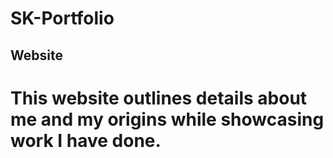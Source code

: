 # SK-Portfolio

## Website
# This website outlines details about me and my origins while showcasing work I have done.


